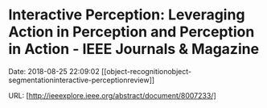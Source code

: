 # Interactive Perception: Leveraging Action in Perception and Perception in Action - IEEE Journals &amp; Magazine

Date: 2018-08-25 22:09:02
[[object-recognitionobject-segmentationinteractive-perceptionreview]]

URL: [http://ieeexplore.ieee.org/abstract/document/8007233/]

